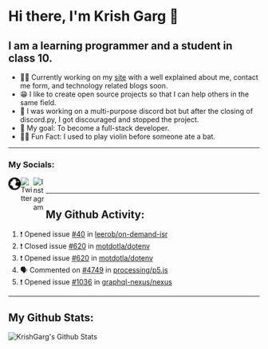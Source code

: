# Hi there, I'm Krish Garg  👋

## I am a learning programmer and a student in class 10.
- 👨‍💻 Currently working on my [site](https://www.krishgarg.com) with a well explained about me, contact me form, and technology related blogs soon.
- 😁 I like to create open source projects so that I can help others in the same field.
- 🤖 I was working on a multi-purpose discord bot but after the closing of discord.py, I got discouraged and stopped the project.
- 🥅 My goal: To become a full-stack developer.
- 👨‍🏭 Fun Fact: I used to play violin before someone ate a bat.
---
### My Socials:
[<img align="left" alt="Website" width="25px" src="https://raw.githubusercontent.com/iconic/open-iconic/master/svg/globe.svg" />][website]
[<img align="left" alt="Twitter" width="25px" src="https://cdn.jsdelivr.net/npm/simple-icons@v3/icons/twitter.svg" />][twitter]
[<img align="left" alt="Instagram" width="25px" src="https://cdn.jsdelivr.net/npm/simple-icons@v3/icons/instagram.svg" />][instagram]
<br />

---
## My Github Activity:
<!--START_SECTION:activity-->
1. ❗️ Opened issue [#40](https://github.com/leerob/on-demand-isr/issues/40) in [leerob/on-demand-isr](https://github.com/leerob/on-demand-isr)
2. ❗️ Closed issue [#620](https://github.com/motdotla/dotenv/issues/620) in [motdotla/dotenv](https://github.com/motdotla/dotenv)
3. ❗️ Opened issue [#620](https://github.com/motdotla/dotenv/issues/620) in [motdotla/dotenv](https://github.com/motdotla/dotenv)
4. 🗣 Commented on [#4749](https://github.com/processing/p5.js/issues/4749) in [processing/p5.js](https://github.com/processing/p5.js)
5. ❗️ Opened issue [#1036](https://github.com/graphql-nexus/nexus/issues/1036) in [graphql-nexus/nexus](https://github.com/graphql-nexus/nexus)
<!--END_SECTION:activity-->

---
## My Github Stats:
<img align="left" alt="KrishGarg's Github Stats" src="https://github-readme-stats-plum-chi.vercel.app/api?username=KrishGarg&show_icons=true&hide_border=true&theme=tokyonight" />

[website]: https://krishgarg.ga/
[twitter]: https://twitter.com/KrishGa95586696
[instagram]: https://www.instagram.com/krishgarg6306/
